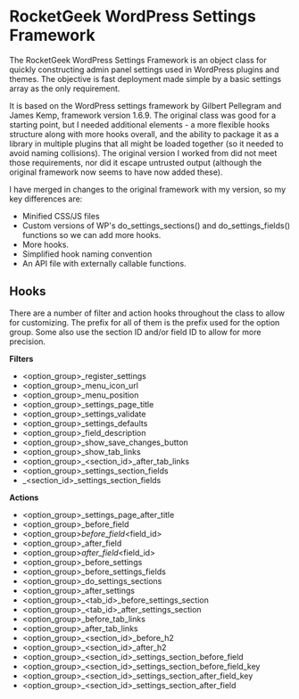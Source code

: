RocketGeek WordPress Settings Framework
============================

The RocketGeek WordPress Settings Framework is an object class for quickly constructing admin panel settings 
used in WordPress plugins and themes. The objective is fast deployment made simple by a basic settings array 
as the only requirement.

It is based on the WordPress settings framework by Gilbert Pellegram and James Kemp, framework version 1.6.9. 
The original class was good for a starting point, but I needed additional elements - a more flexible hooks structure
along with more hooks overall, and the ability to package it as a library in multiple plugins that all might be 
loaded together (so it needed to avoid naming collisions). The original version I worked from did not meet those
requirements, nor did it escape untrusted output (although the original framework now seems to have now added these).

I have merged in changes to the original framework with my version, so my key differences are:
* Minified CSS/JS files
* Custom versions of WP's do_settings_sections() and do_settings_fields() functions so we can add more hooks.
* More hooks.
* Simplified hook naming convention
* An API file with externally callable functions.

Hooks
----------------------

There are a number of filter and action hooks throughout the class to allow for customizing.  The prefix for
all of them is the prefix used for the option group.  Some also use the section ID and/or field ID to allow
for more precision.

**Filters**
* <option_group>_register_settings
* <option_group>_menu_icon_url
* <option_group>_menu_position
* <option_group>_settings_page_title
* <option_group>_settings_validate
* <option_group>_settings_defaults
* <option_group>_field_description
* <option_group>_show_save_changes_button
* <option_group>_show_tab_links
* <option_group>_<section_id>_after_tab_links
* <option_group>_settings_section_fields
* <option-group>_<section_id>_settings_section_fields

**Actions**
* <option_group>_settings_page_after_title
* <option_group>_before_field
* <option_group>_before_field_<field_id>
* <option_group>_after_field
* <option_group>_after_field_<field_id>
* <option_group>_before_settings
* <option_group>_before_settings_fields
* <option_group>_do_settings_sections
* <option_group>_after_settings
* <option_group>_<tab_id>_before_settings_section
* <option_group>_<tab_id>_after_settings_section
* <option_group>_before_tab_links
* <option_group>_after_tab_links
* <option_group>_<section_id>_before_h2
* <option_group>_<section_id>_after_h2
* <option_group>_<section_id>_settings_section_before_field
* <option_group>_<section_id>_settings_section_before_field_key
* <option_group>_<section_id>_settings_section_after_field_key
* <option_group>_<section_id>_settings_section_after_field
